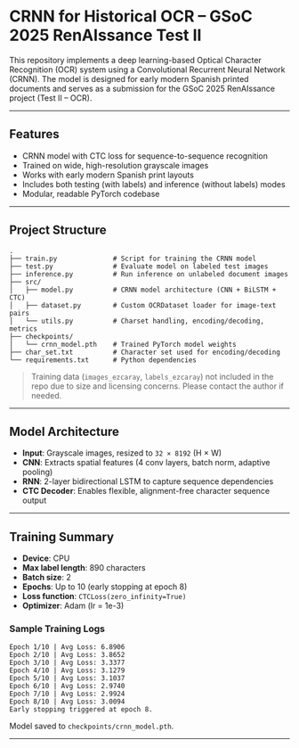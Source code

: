 # CRNN for Historical OCR – GSoC 2025 RenAIssance Test II

This repository implements a deep learning-based Optical Character Recognition (OCR) system using a Convolutional Recurrent Neural Network (CRNN). The model is designed for early modern Spanish printed documents and serves as a submission for the GSoC 2025 RenAIssance project (Test II – OCR).

---

## Features

- CRNN model with CTC loss for sequence-to-sequence recognition
- Trained on wide, high-resolution grayscale images
- Works with early modern Spanish print layouts
- Includes both testing (with labels) and inference (without labels) modes
- Modular, readable PyTorch codebase

---

## Project Structure

```
.
├── train.py              # Script for training the CRNN model
├── test.py               # Evaluate model on labeled test images
├── inference.py          # Run inference on unlabeled document images
├── src/
│   ├── model.py          # CRNN model architecture (CNN + BiLSTM + CTC)
│   ├── dataset.py        # Custom OCRDataset loader for image-text pairs
│   └── utils.py          # Charset handling, encoding/decoding, metrics
├── checkpoints/
│   └── crnn_model.pth    # Trained PyTorch model weights
├── char_set.txt          # Character set used for encoding/decoding
└── requirements.txt      # Python dependencies

```
> Training data (`images_ezcaray`, `labels_ezcaray`) not included in the repo due to size and licensing concerns. Please contact the author if needed.



---

## Model Architecture

- **Input**: Grayscale images, resized to `32 × 8192` (H × W)
- **CNN**: Extracts spatial features (4 conv layers, batch norm, adaptive pooling)
- **RNN**: 2-layer bidirectional LSTM to capture sequence dependencies
- **CTC Decoder**: Enables flexible, alignment-free character sequence output

---

## Training Summary

- **Device**: CPU
- **Max label length**: 890 characters
- **Batch size**: 2  
- **Epochs**: Up to 10 (early stopping at epoch 8)
- **Loss function**: `CTCLoss(zero_infinity=True)`
- **Optimizer**: Adam (lr = 1e-3)

### Sample Training Logs

    Epoch 1/10 | Avg Loss: 6.8906  
    Epoch 2/10 | Avg Loss: 3.8652  
    Epoch 3/10 | Avg Loss: 3.3377  
    Epoch 4/10 | Avg Loss: 3.1279  
    Epoch 5/10 | Avg Loss: 3.1037  
    Epoch 6/10 | Avg Loss: 2.9740  
    Epoch 7/10 | Avg Loss: 2.9924  
    Epoch 8/10 | Avg Loss: 3.0094  
    Early stopping triggered at epoch 8.  


Model saved to `checkpoints/crnn_model.pth`.

---

